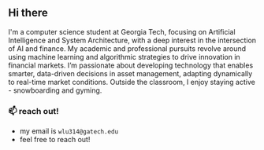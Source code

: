## Hi there 

I'm a computer science student at Georgia Tech, focusing on Artificial Intelligence and System Architecture, with a deep interest in the intersection of AI and finance. My academic and professional pursuits revolve around using machine learning and algorithmic strategies to drive innovation in financial markets. I’m passionate about developing technology that enables smarter, data-driven decisions in asset management, adapting dynamically to real-time market conditions. Outside the classroom, I enjoy staying active - snowboarding and gyming.

### 📫 reach out!
- my email is `wlu314@gatech.edu`
- feel free to reach out!

<!--
**wlu314/wlu314** is a ✨ _special_ ✨ repository because its `README.md` (this file) appears on your GitHub profile.

Here are some ideas to get you started:

- 🔭 I’m currently working on ...
- 🌱 I’m currently learning ...
- 👯 I’m looking to collaborate on ...
- 🤔 I’m looking for help with ...
- 💬 Ask me about ...
- 📫 How to reach me: ...
- 😄 Pronouns: ...
- ⚡ Fun fact: ...
-->
